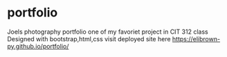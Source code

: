 # portfolio
Joels photography portfolio
one of my favoriet project in CIT 312 class
Designed with bootstrap,html,css
visit deployed site here
https://elibrown-py.github.io/portfolio/
